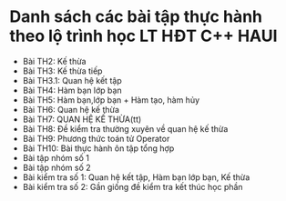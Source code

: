 # Danh sách các bài tập thực hành theo lộ trình học LT HĐT C++ HAUI
* Bài TH2: Kế thừa
* Bài TH3: Kế thừa tiếp
* Bài TH3.1: Quan hệ kết tập
* Bài TH4: Hàm bạn lớp bạn
* Bài TH5: Hàm bạn,lớp bạn + Hàm tạo, hàm hủy
* Bài TH6: Quan hệ kế thừa
* Bài TH7: QUAN HỆ KẾ THỪA(tt) 
* Bài TH8: Đề kiểm tra thường xuyên về quan hệ kế thừa
* Bài TH9: Phương thức toán tử Operator
* Bài TH10: Bài thực hành ôn tập tổng hợp
* Bài tập nhóm số 1
* Bài tập nhóm số 2
* Bài kiểm tra số 1: Quan hệ kết tập, Hàm bạn lớp bạn, Kế thừa
* Bài kiểm tra số 2: Gần giống đề kiểm tra kết thúc học phần
